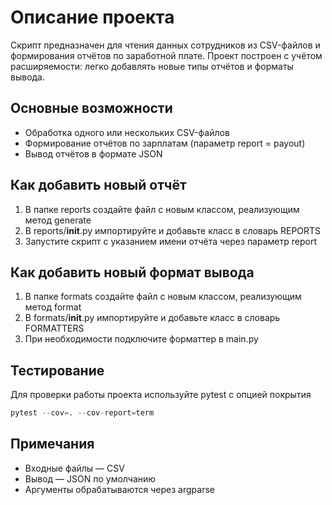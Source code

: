 # Описание проекта

Скрипт предназначен для чтения данных сотрудников из CSV-файлов и формирования отчётов по заработной плате. Проект построен с учётом расширяемости: легко добавлять новые типы отчётов и форматы вывода.

## Основные возможности

- Обработка одного или нескольких CSV-файлов  
- Формирование отчётов по зарплатам (параметр report = payout)  
- Вывод отчётов в формате JSON  

## Как добавить новый отчёт

1. В папке reports создайте файл с новым классом, реализующим метод generate  
2. В reports/__init__.py импортируйте и добавьте класс в словарь REPORTS  
3. Запустите скрипт с указанием имени отчёта через параметр report  

## Как добавить новый формат вывода

1. В папке formats создайте файл с новым классом, реализующим метод format  
2. В formats/__init__.py импортируйте и добавьте класс в словарь FORMATTERS  
3. При необходимости подключите форматтер в main.py  

## Тестирование

Для проверки работы проекта используйте pytest с опцией покрытия  
```python
pytest --cov=. --cov-report=term
```
## Примечания

- Входные файлы — CSV  
- Вывод — JSON по умолчанию  
- Аргументы обрабатываются через argparse  
